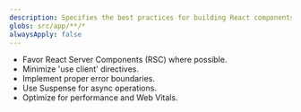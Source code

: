 ```yaml
---
description: Specifies the best practices for building React components within the Next.js 15 App Router structure.
globs: src/app/**/*
alwaysApply: false
---
```

- Favor React Server Components (RSC) where possible.
- Minimize 'use client' directives.
- Implement proper error boundaries.
- Use Suspense for async operations.
- Optimize for performance and Web Vitals.